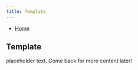 ```yaml
---
title: Template
---
```


- [Home](index.md)

## Template
placeholder text. Come back for more content later!
